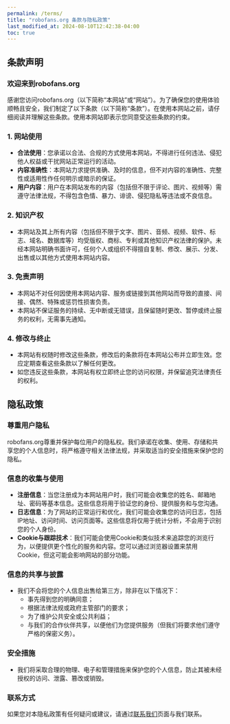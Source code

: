 ```yaml
---
permalink: /terms/
title: "robofans.org 条款与隐私政策"
last_modified_at: 2024-08-10T12:42:38-04:00
toc: true
---
```


## 条款声明  
  
### 欢迎来到robofans.org  
  
感谢您访问robofans.org（以下简称“本网站”或“网站”）。为了确保您的使用体验顺畅且安全，我们制定了以下条款（以下简称“条款”）。在使用本网站之前，请仔细阅读并理解这些条款。使用本网站即表示您同意受这些条款的约束。  
  
### 1. 网站使用  
  
- **合法使用**：您承诺以合法、合规的方式使用本网站，不得进行任何违法、侵犯他人权益或干扰网站正常运行的活动。  
- **内容准确性**：本网站力求提供准确、及时的信息，但不对内容的准确性、完整性或适用性作任何明示或暗示的保证。  
- **用户内容**：用户在本网站发布的内容（包括但不限于评论、图片、视频等）需遵守法律法规，不得包含色情、暴力、诽谤、侵犯隐私等违法或不良信息。  
  
### 2. 知识产权  
  
- 本网站及其上所有内容（包括但不限于文字、图片、音频、视频、软件、标志、域名、数据库等）均受版权、商标、专利或其他知识产权法律的保护。未经本网站明确书面许可，任何个人或组织不得擅自复制、修改、展示、分发、出售或以其他方式使用本网站内容。  
  
### 3. 免责声明  
  
- 本网站不对任何因使用本网站内容、服务或链接到其他网站而导致的直接、间接、偶然、特殊或惩罚性损害负责。  
- 本网站不保证服务的持续、无中断或无错误，且保留随时更改、暂停或终止服务的权利，无需事先通知。  
  
### 4. 修改与终止  
  
- 本网站有权随时修改这些条款，修改后的条款将在本网站公布并立即生效。您应定期查看这些条款以了解任何更改。  
- 如您违反这些条款，本网站有权立即终止您的访问权限，并保留追究法律责任的权利。  
  
## 隐私政策  
  
### 尊重用户隐私  
  
robofans.org尊重并保护每位用户的隐私权。我们承诺在收集、使用、存储和共享您的个人信息时，将严格遵守相关法律法规，并采取适当的安全措施来保护您的隐私。  
  
### 信息的收集与使用  
  
- **注册信息**：当您注册成为本网站用户时，我们可能会收集您的姓名、邮箱地址、密码等基本信息。这些信息将用于验证您的身份、提供服务和与您沟通。  
- **日志信息**：为了网站的正常运行和优化，我们可能会收集您的访问日志，包括IP地址、访问时间、访问页面等。这些信息将仅用于统计分析，不会用于识别您的个人身份。  
- **Cookie与跟踪技术**：我们可能会使用Cookie和类似技术来追踪您的浏览行为，以便提供更个性化的服务和内容。您可以通过浏览器设置来禁用Cookie，但这可能会影响网站的部分功能。  
  
### 信息的共享与披露  
  
- 我们不会将您的个人信息出售给第三方，除非在以下情况下：  
  - 事先得到您的明确同意；  
  - 根据法律法规或政府主管部门的要求；  
  - 为了维护公共安全或公共利益；  
  - 与我们的合作伙伴共享，以便他们为您提供服务（但我们将要求他们遵守严格的保密义务）。  
  
### 安全措施  
  
- 我们将采取合理的物理、电子和管理措施来保护您的个人信息，防止其被未经授权的访问、泄露、篡改或销毁。  
  
### 联系方式  
  
如果您对本隐私政策有任何疑问或建议，请通过[联系我们](mailto:support@robofans.org)页面与我们联系。